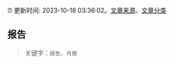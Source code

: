 :alarm_clock: 更新时间: 2023-10-18 03:36:02。[文章来源](/README.md)、[文章分类](/TAGS.md)

## 报告


> 关键字：`报告`、`月报`



